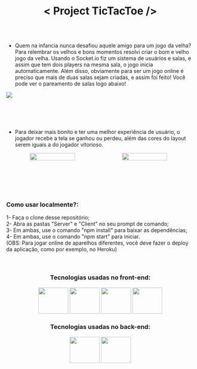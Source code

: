 <h1  align="center">< Project TicTacToe /></h1>

 <br>
 <br>
 
 
* Quem na infancia nunca desafiou aquele amigo para um jogo da velha? Para relembrar os velhos e bons momentos resolvi criar o bom e velho jogo da velha. Usando o Socket.io fiz um sistema de usuários e salas, e assim que tem dois players na mesma sala, o jogo inicia automaticamente. Além disso, obviamente para ser um jogo online é preciso que mais de duas salas sejam criadas, e assim foi feito! Você pode ver o pareamento de salas logo abaixo!

 
 <img src="https://user-images.githubusercontent.com/104663666/211664366-a99dbee8-c15e-474b-b9a7-f3dbcf88803c.gif"/>
<br/><br/><br/><br/><br/>
 
 
 
 
 
 
 
* Para deixar mais bonito e ter uma melhor experiência de usuário, o jogador recebe a tela se ganhou ou perdeu, além das cores do layout serem iguais a do jogador vitorioso.
 <div align="center" style="display: flex">
 <img width="49%" src="https://user-images.githubusercontent.com/104663666/211667924-f8de0074-cc79-4343-a301-32d5c903ab6b.gif"/>
 <img width="49%" src="https://user-images.githubusercontent.com/104663666/211668007-28dcf5ff-d305-4488-a291-b4d3c66818ec.gif"/>
  </div>
<br/><br/><br/>
<br/><br/>

<h3>Como usar localmente?:</h3>
1- Faça o clone desse repositório;<br/>
2- Abra as pastas "Server" e "Client" no seu prompt de comando;<br/>
3- Em ambas, use o comando "npm install" para baixar as dependências;<br/>
4- Em ambas, use o comando "npm start" para iniciar.<br/>
(OBS: Para jogar online de aparelhos diferentes, você deve fazer o deploy da aplicação, como por exemplo, no Heroku)
  
 <br>
 <br/><br/>
<div align="center">
<h3>Tecnologias usadas no front-end:</h3>
 
 <div>
 <img height="70" width="80" src="https://cdn.jsdelivr.net/gh/devicons/devicon/icons/html5/html5-original.svg" />
 <img height="70" width="80" src="https://cdn.jsdelivr.net/gh/devicons/devicon/icons/css3/css3-original.svg" />
 <img height="70" width="80" src="https://cdn.jsdelivr.net/gh/devicons/devicon/icons/javascript/javascript-plain.svg" />
 <img height="70" width="80" src="https://cdn.jsdelivr.net/gh/devicons/devicon/icons/react/react-original.svg" />

 </div>
 
 
 <h3>Tecnologias usadas no back-end:</h3>
 
 <div>
 <img height="70" width="80" src="https://cdn.jsdelivr.net/gh/devicons/devicon/icons/nodejs/nodejs-original.svg" />
 <img height="70" width="80" src="https://cdn.jsdelivr.net/gh/devicons/devicon/icons/socketio/socketio-original.svg" />
 </div>
 
 
 
 
 
 
 </div>
